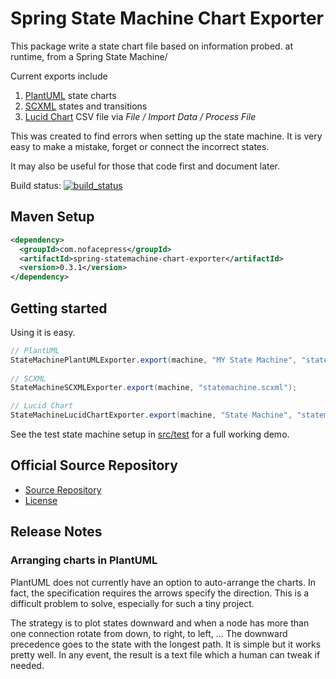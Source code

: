 # Spring State Machine Chart Exporter

 This package write a state chart file based on information probed.
 at runtime, from a Spring State Machine/
 
 Current exports include
 
 1. [PlantUML](http://plantuml.com/) state charts
 2. [SCXML](https://en.wikipedia.org/wiki/SCXML) states and transitions
 3. [Lucid Chart](https://www.lucidchart.com/) CSV file via *File / Import Data / Process File*
  
 This was created to find errors when setting up the state machine.  It is very easy to make a mistake,
 forget or connect the incorrect states.
 
 It may also be useful for those that code first and document later.
 
 Build status: [![build_status](https://travis-ci.org/phillip-kruger/apiee.svg?branch=master)](https://travis-ci.org/phillip-kruger/apiee)
 
## Maven Setup

```xml
<dependency>
  <groupId>com.nofacepress</groupId>
  <artifactId>spring-statemachine-chart-exporter</artifactId>
  <version>0.3.1</version>
</dependency>
```

## Getting started
 
 Using it is easy.
 
 ```java
// PlantUML
StateMachinePlantUMLExporter.export(machine, "MY State Machine", "statemachine.plantuml");
     	
// SCXML
StateMachineSCXMLExporter.export(machine, "statemachine.scxml");

// Lucid Chart
StateMachineLucidChartExporter.export(machine, "State Machine", "statemachine-lucid.csv");
 ```
 
 See the test state machine setup in [src/test](https://github.com/nofacepress/spring-statemachine-chart-exporter/blob/master/src/test/java/com/nofacepress/test/statemachine/example/) for a full working demo.
 

## Official Source Repository

* [Source Repository](https://github.com/nofacepress/spring-statemachine-chart-exporter)
* [License](LICENSE.md)
 
## Release Notes

### Arranging charts in PlantUML
 
  PlantUML does not currently have an option to auto-arrange the charts.  In fact, the
  specification requires the arrows specify the direction.  This is a difficult problem to 
  solve, especially for such a tiny project.
  
  The strategy is to plot states downward and when a node has more than one connection rotate
  from down, to right, to left, ...  The downward precedence goes to the state with the longest path.
  It is simple but it works pretty well.  In any event, the result is a text file which a human can tweak
  if needed.

